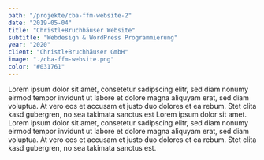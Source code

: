 ```yaml
---
path: "/projekte/cba-ffm-website-2"
date: "2019-05-04"
title: "Christl+Bruchhäuser Website"
subtitle: "Webdesign & WordPress Programmierung"
year: "2020"
client: "Christl+Bruchhäuser GmbH"
image: "./cba-ffm-website.png"
color: "#031761"
---
```


Lorem ipsum dolor sit amet, consetetur sadipscing elitr, sed diam nonumy eirmod tempor invidunt ut labore et dolore magna aliquyam erat, sed diam voluptua. At vero eos et accusam et justo duo dolores et ea rebum. Stet clita kasd gubergren, no sea takimata sanctus est Lorem ipsum dolor sit amet. Lorem ipsum dolor sit amet, consetetur sadipscing elitr, sed diam nonumy eirmod tempor invidunt ut labore et dolore magna aliquyam erat, sed diam voluptua. At vero eos et accusam et justo duo dolores et ea rebum. Stet clita kasd gubergren, no sea takimata sanctus est.
